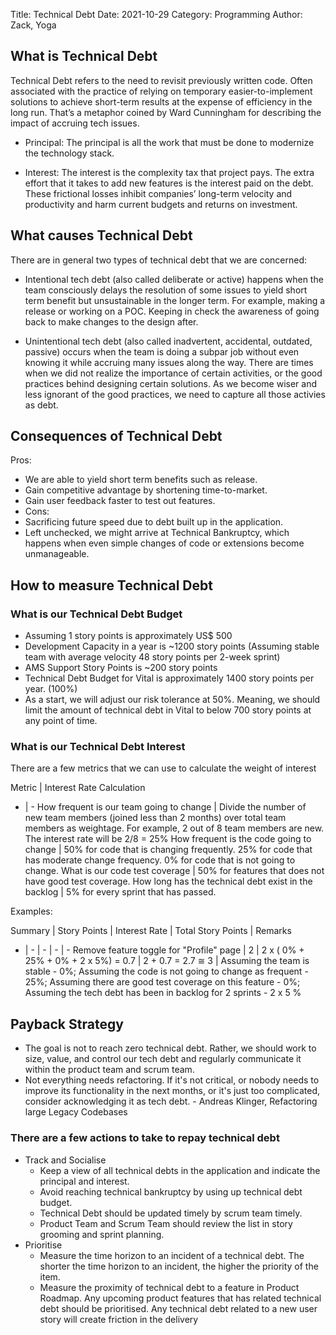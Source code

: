 Title: Technical Debt
Date: 2021-10-29
Category: Programming
Author: Zack, Yoga

## What is Technical Debt 

Technical Debt refers to the need to revisit previously written code. Often associated with the practice of relying on temporary easier-to-implement solutions to achieve short-term results at the expense of efficiency in the long run. That’s a metaphor coined by Ward Cunningham for describing the impact of accruing tech issues.

* Principal: The principal is all the work that must be done to modernize the technology stack. 

* Interest: The interest is the complexity tax that project pays. The extra effort that it takes to add new features is the interest paid on the debt. These frictional losses inhibit companies’ long-term velocity and productivity and harm current budgets and returns on investment.

## What causes Technical Debt

There are in general two types of technical debt that we are concerned:

* Intentional tech debt (also called deliberate or active) happens when the team consciously delays the resolution of some issues to yield short term benefit but unsustainable in the longer term. For example, making a release or working on a POC. Keeping in check the awareness of going back to make changes to the design after. 

* Unintentional tech debt (also called inadvertent, accidental, outdated, passive) occurs when the team is doing a subpar job without even knowing it while accruing many issues along the way. There are times when we did not realize the importance of certain activities, or the good practices behind designing certain solutions. As we become wiser and less ignorant of the good practices, we need to capture all those activies as debt. 

## Consequences of Technical Debt

Pros:
* We are able to yield short term benefits such as release.
* Gain competitive advantage by shortening time-to-market.
* Gain user feedback faster to test out features. 
* Cons:
* Sacrificing future speed due to debt built up in the application. 
* Left unchecked, we might arrive at Technical Bankruptcy, which happens when even simple changes of code or extensions become unmanageable. 

## How to measure Technical Debt
### What is our Technical Debt Budget

* Assuming 1 story points is approximately US$ 500
* Development Capacity in a year is ~1200 story points (Assuming stable team with average velocity 48 story points per 2-week sprint)
* AMS Support Story Points is ~200 story points 
* Technical Debt Budget for Vital is approximately 1400 story points per year. (100%)
* As a start, we will adjust our risk tolerance at 50%. Meaning, we should limit the amount of technical debt in Vital to below 700 story points at any point of time.

### What is our Technical Debt Interest 

There are a few metrics that we can use to calculate the weight of interest 

Metric | Interest Rate Calculation
- | -
How frequent is our team going to change | Divide the number of new team members (joined less than 2 months) over total team members as weightage. For example, 2 out of 8 team members are new. The interest rate will be 2/8 = 25%
How frequent is the code going to change | 50% for code that is changing frequently. 25% for code that has moderate change frequency. 0% for code that is not going to change.
What is our code test coverage | 50% for features that does not have good test coverage.
How long has the technical debt exist in the backlog | 5% for every sprint that has passed.

Examples:

Summary | Story Points | Interest Rate | Total Story Points | Remarks
- | - | - | - | -
Remove feature toggle for "Profile" page | 2 | 2 x ( 0% + 25% + 0% + 2 x 5%) = 0.7 | 2 + 0.7 = 2.7 ≅ 3 | Assuming the team is stable - 0%; Assuming the code is not going to change as frequent - 25%; Assuming there are good test coverage on this feature - 0%; Assuming the tech debt has been in backlog for 2 sprints - 2 x 5 %

## Payback Strategy

* The goal is not to reach zero technical debt. Rather, we should work to size, value, and control our tech debt and regularly communicate it within the product team and scrum team.
* Not everything needs refactoring. If it's not critical, or nobody needs to improve its functionality in the next months, or it's just too complicated, consider acknowledging it as tech debt. - Andreas Klinger, Refactoring large Legacy Codebases

### There are a few actions to take to repay technical debt
* Track and Socialise
  * Keep a view of all technical debts in the application and indicate the principal and interest.
  * Avoid reaching technical bankruptcy by using up technical debt budget.
  * Technical Debt should be updated timely by scrum team timely.
  * Product Team and Scrum Team should review the list in story grooming and sprint planning. 
* Prioritise
  * Measure the time horizon to an incident of a technical debt. The shorter the time horizon to an incident, the higher the priority of the item.
  * Measure the proximity of technical debt to a feature in Product Roadmap. Any upcoming product features that has related technical debt should be prioritised. Any technical debt related to a new user story will create friction in the delivery 